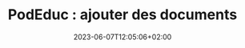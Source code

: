 ---
title: "PodEduc : ajouter des documents"
date: 2023-06-07T12:05:06+02:00
draft: false
urlvideo: "https://podeduc.apps.education.fr/video/0057-ajouter-un-document-complementaire"
pdf: "TutoPdf_CompleterUneVideo.pdf"
poidspdf: "4,51 Mo"
icone: "bi bi-file-text"
---